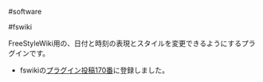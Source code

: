 #software

#fswiki



FreeStyleWiki用の、日付と時刻の表現とスタイルを変更できるようにするプラグインです。

* fswikiの[プラグイン投稿170番](/plugin:170)に登録しました。
<!--  -->


